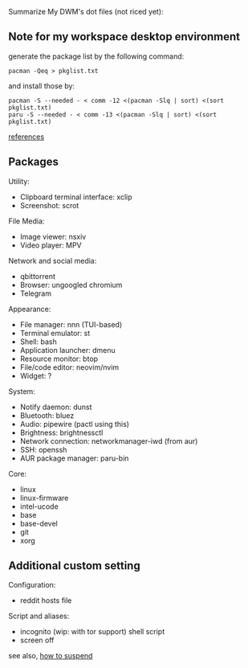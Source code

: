 Summarize My DWM's dot files (not riced yet):

## Note for my workspace desktop environment
generate the package list by the following command:

```shell
pacman -Qeq > pkglist.txt
```

and install those by:

```shell
pacman -S --needed - < comm -12 <(pacman -Slq | sort) <(sort pkglist.txt)
paru -S --needed - < comm -13 <(pacman -Slq | sort) <(sort pkglist.txt)
```

[references](https://wiki.archlinux.org/title/Pacman/Tips_and_tricks#Install_packages_from_a_list)

## Packages

Utility:
- Clipboard terminal interface: xclip
- Screenshot: scrot

File Media:
- Image viewer: nsxiv
- Video player: MPV

Network and social media:
- qbittorrent
- Browser: ungoogled chromium
- Telegram

Appearance:
- File manager: nnn (TUI-based)
- Terminal emulator: st
- Shell: bash
- Application launcher: dmenu
- Resource monitor: btop
- File/code editor: neovim/nvim
- Widget: ?

System:
- Notify daemon: dunst
- Bluetooth: bluez
- Audio: pipewire (pactl using this)
- Brightness: brightnessctl
- Network connection: networkmanager-iwd (from aur)
- SSH: openssh
- AUR package manager: paru-bin

Core:
- linux
- linux-firmware
- intel-ucode
- base
- base-devel
- git
- xorg

## Additional custom setting

Configuration:
- reddit hosts file

Script and aliases:
- incognito (wip: with tor support) shell script
- screen off

see also, [how to suspend](https://askubuntu.com/questions/1792/how-can-i-suspend-hibernate-from-command-line)

